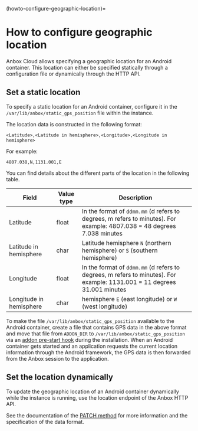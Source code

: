 (howto-configure-geographic-location)=
# How to configure geographic location

Anbox Cloud allows specifying a geographic location for an Android container. This location can either be specified statically through a configuration file or dynamically through the HTTP API.

## Set a static location

To specify a static location for an Android container, configure it in the `/var/lib/anbox/static_gps_position` file within the instance.

The location data is constructed in the following format:

```
<Latitude>,<Latitude in hemisphere>,<Longitude>,<Longitude in hemisphere>
```

For example:

    4807.038,N,1131.001,E

You can find details about the different parts of the location in the following table.

Field                   | Value type | Description
------------------------|------------|-------------------------------------------------------------------
Latitude                | float      | In the format of `ddmm.mm` (d refers to degrees, m refers to minutes). For example: 4807.038 = 48 degrees 7.038 minutes
Latitude in hemisphere  | char       | Latitude hemisphere `N` (northern hemisphere) or `S` (southern hemisphere)
Longitude               | float      | In the format of `ddmm.mm` (d refers to degrees, m refers to minutes). For example: 1131.001 = 11 degrees 31.001 minutes
Longitude in hemisphere | char       | hemisphere `E` (east longitude) or `W` (west longitude)

To make the file `/var/lib/anbox/static_gps_position` available to the Android container, create a file that contains GPS data in the above format and move that file from `ADDON_DIR` to `/var/lib/anbox/static_gps_position` via an [addon pre-start hook](https://discourse.ubuntu.com/t/managing-addons/17759) during the installation. When an Android container gets started and an application requests the current location information through the Android framework, the GPS data is then forwarded from the Anbox session to the application.

## Set the location dynamically

To update the geographic location of an Android container dynamically while the instance is running, use the location endpoint of the Anbox HTTP API.

See the documentation of the [PATCH method](https://discourse.ubuntu.com/t/anbox-http-api-reference/17819#location-patch) for more information and the specification of the data format.
